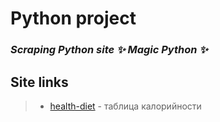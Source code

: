 # Python project

### _Scraping Python site ✨ Magic Python ✨_

## Site links

> - [health-diet](https://health-diet.ru/table_calorie/?utm_source=leftMenu&utm_medium=table_calorie) - таблица калорийности